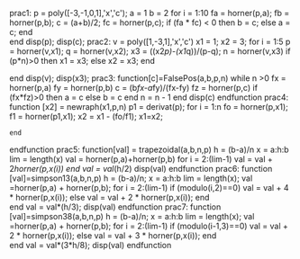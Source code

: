 prac1:
p = poly([-3,-1,0,1],'x','c');
a = 1
b = 2
for i = 1:10
    fa = horner(p,a);
    fb = horner(p,b);
    c = (a+b)/2;
    fc = horner(p,c);
    if (fa * fc) < 0 then
        b = c;
    else 
        a = c;
    end    
end
disp(p);
disp(c);
prac2:
v = poly([1,-3,1],'x','c')
x1 = 1;
x2 = 3;
for i = 1:5
   p = horner(v,x1);
    q = horner(v,x2);
    x3 = ((x2*p)-(x1*q))/(p-q);
    n = horner(v,x3)
    if (p*n)>0 then
        x1 = x3;
    else
        x2 = x3;
    end
    
end
disp(v);
disp(x3);
prac3:
function[c]=FalsePos(a,b,p,n)
    while n >0
        fx = horner(p,a)
        fy = horner(p,b)
        c = (b*fx-a*fy)/(fx-fy)
        fz = horner(p,c)
        if (fx*fz)>0 then 
            a = c
        else
            b = c
        end 
        n = n - 1
    end
    disp(c)
endfunction
prac4:
function [x2] = newraph(x1,p,n)
    p1 = derivat(p);
    for i = 1:n
        fo = horner(p,x1);
        f1 = horner(p1,x1);
        x2 = x1 - (fo/f1);
        x1=x2;
        
    end
endfunction
prac5:
function[val] = trapezoidal(a,b,n,p)
    h = (b-a)/n
    x = a:h:b
    lim = length(x)
    val = horner(p,a)+horner(p,b)
    for i = 2:(lim-1)
        val = val + 2*horner(p,x(i))
    end
    val = val*(h/2)
    disp(val)
endfunction
prac6:
function [val]=simpson13(a,b,n,p)
    h = (b-a)/n;
    x = a:h:b
    lim = length(x);
    val =horner(p,a) + horner(p,b);
    for i = 2:(lim-1)
        if (modulo(i,2)==0)
            val = val + 4 * horner(p,x(i));
        else
            val = val + 2 * horner(p,x(i));
        end    
    end
    val = val*(h/3);
    disp(val)
endfunction
prac7:
function [val]=simpson38(a,b,n,p)
    h = (b-a)/n;
    x = a:h:b
    lim = length(x);
    val =horner(p,a) + horner(p,b);
    for i = 2:(lim-1)
        if (modulo(i-1,3)==0)
            val = val + 2 * horner(p,x(i));
        else
            val = val + 3 * horner(p,x(i));
        end    
    end
    val = val*(3*h/8);
    disp(val)
endfunction

